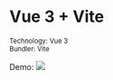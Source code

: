 # Vue 3 + Vite

<small>Technology: Vue 3</small> <br>
<small>Bundler: Vite</small>

Demo:
<img src="https://i.imgur.com/MuWyLBy.png"/>


